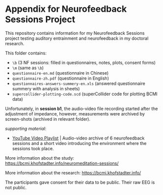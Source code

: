 # Appendix for Neurofeedback Sessions Project
This repository contains information for my Neurofeedback Sessions project testing auditory entrainment and neurofeedback in my doctoral research.

This folder contains: 
- `\b` (3 NF sessions: filled in questionnaires, notes, plots, consent forms)
- `\m` (same as `\b`)
- `questionnaire-en.md` (questionnaire in Chinese)
- `questionnaire-zh.pdf` (questionnaire in English)
- `questionnaires-answers-summery-en.xls` (answered questionnaire summery with analysis in sheets)
- `supercollider-plotting-code.scd` (superCollider code for plotting BCMI data)

Unfortunately, in **session b1**, the audio-video file recording started after the adjustment of impedance, however, measurements were archived by screen-shots (archived in relevant folder).

_supporting material_:
- [YouTube Video Playlist](https://www.youtube.com/playlist?list=PLRr9g36OjY6-48a-AdKazkDrB6QyGStmp) | Audio-video archive of 6 neurofeedback sessions and a short video introducing the environment where the sessions took place.

More information about the study:
https://bcmi.khofstadter.info/neuromeditation-sessions/

More information about the research:
https://bcmi.khofstadter.info/

The participants gave consent for their data to be public. Their raw EEG is not public.